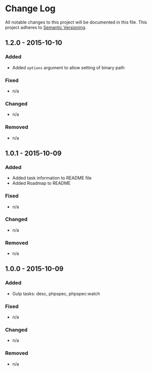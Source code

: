 # Change Log
All notable changes to this project will be documented in this file.
This project adheres to [Semantic Versioning](http://semver.org/).

## 1.2.0 - 2015-10-10
### Added
- Added `options` argument to allow setting of binary path
### Fixed
- n/a
### Changed
- n/a
### Removed
- n/a

## 1.0.1 - 2015-10-09
### Added
- Added task information to README file
- Added Roadmap to README
### Fixed
- n/a
### Changed
- n/a
### Removed
- n/a


## 1.0.0 - 2015-10-09
### Added
- Gulp tasks: desc, phpspec, phpspec:watch
### Fixed
- n/a
### Changed
- n/a
### Removed
- n/a